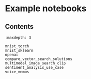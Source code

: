 # Example notebooks

## Contents

```{toctree}
:maxdepth: 3

mnist_torch
mnist_sklearn
openai
compare_vector_search_solutions
multimodel_image_search_clip
sentiment_analysis_use_case
voice_memos
```
